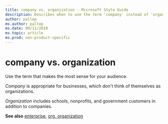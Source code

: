 ```yaml
---
title: company vs. organization - Microsoft Style Guide
description: Describes when to use the term 'company' instead of 'organization' in Microsoft content depending on the audience and context.
author: pallep
ms.author: pallep
ms.date: 09/11/2018
ms.topic: article
ms.prod: non-product-specific
---
```


# company vs. organization

Use the term that makes the most sense for your audience.  

*Company* is appropriate for businesses, which don't think of themselves as organizations.  

*Organization* includes schools, nonprofits, and government customers in addition to companies.  

**See also** [enterprise](~/a-z-word-list-term-collections/e/enterprise.md), [org, organization](~/a-z-word-list-term-collections/o/org-organization.md) 
